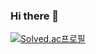 ### Hi there 👋

[![Solved.ac프로필](http://mazassumnida.wtf/api/generate_badge?boj=libe_bluxxbxry)](https://solved.ac/libe_bluxxbxry)
<!--
**chock-cho/chock-cho** is a ✨ _special_ ✨ repository because its `README.md` (this file) appears on your GitHub profile.

Here are some ideas to get you started:

- 🔭 I’m currently working on ...
- 🌱 I’m currently learning ...
- 👯 I’m looking to collaborate on ...
- 🤔 I’m looking for help with ...
- 💬 Ask me about ...
- 📫 How to reach me: ...
- 😄 Pronouns: ...
- ⚡ Fun fact: ...
-->
